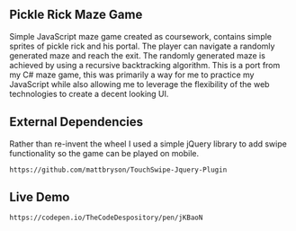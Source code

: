 Pickle Rick Maze Game
---
Simple JavaScript maze game created as coursework, contains simple sprites of pickle rick and his portal. The player can navigate a randomly generated maze and reach the exit. The randomly generated maze is achieved by using a recursive backtracking algorithm. This is a port from my C# maze game, this was primarily a way for me to practice my JavaScript while also allowing me to leverage the flexibility of the web technologies to create a decent looking UI.

External Dependencies 
---
Rather than re-invent the wheel I used a simple jQuery library to add swipe functionality so the game can be played on mobile.
```
https://github.com/mattbryson/TouchSwipe-Jquery-Plugin
```
Live Demo
---
```
https://codepen.io/TheCodeDespository/pen/jKBaoN
```
